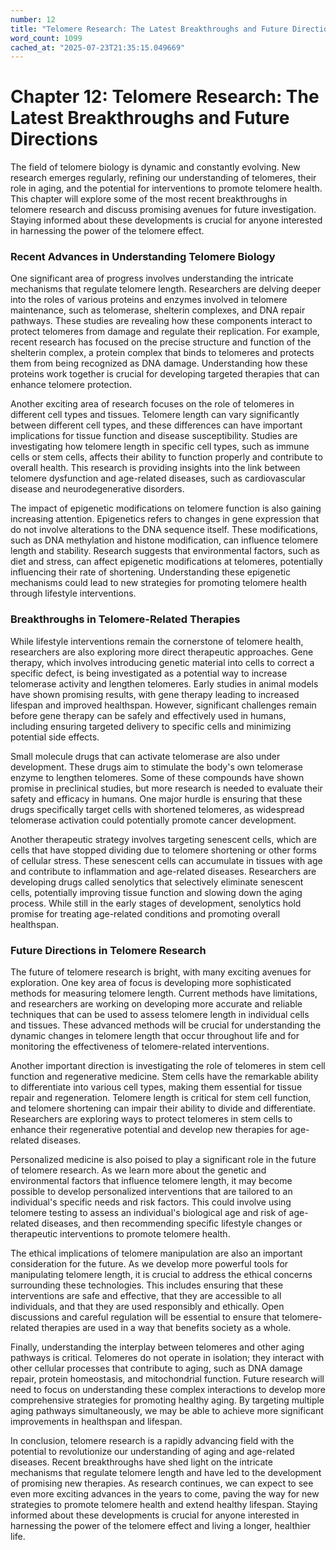 ```yaml
---
number: 12
title: "Telomere Research: The Latest Breakthroughs and Future Directions"
word_count: 1099
cached_at: "2025-07-23T21:35:15.049669"
---
```


# Chapter 12: Telomere Research: The Latest Breakthroughs and Future Directions

The field of telomere biology is dynamic and constantly evolving. New research emerges regularly, refining our understanding of telomeres, their role in aging, and the potential for interventions to promote telomere health. This chapter will explore some of the most recent breakthroughs in telomere research and discuss promising avenues for future investigation. Staying informed about these developments is crucial for anyone interested in harnessing the power of the telomere effect.


### Recent Advances in Understanding Telomere Biology

One significant area of progress involves understanding the intricate mechanisms that regulate telomere length. Researchers are delving deeper into the roles of various proteins and enzymes involved in telomere maintenance, such as telomerase, shelterin complexes, and DNA repair pathways. These studies are revealing how these components interact to protect telomeres from damage and regulate their replication. For example, recent research has focused on the precise structure and function of the shelterin complex, a protein complex that binds to telomeres and protects them from being recognized as DNA damage. Understanding how these proteins work together is crucial for developing targeted therapies that can enhance telomere protection.

Another exciting area of research focuses on the role of telomeres in different cell types and tissues. Telomere length can vary significantly between different cell types, and these differences can have important implications for tissue function and disease susceptibility. Studies are investigating how telomere length in specific cell types, such as immune cells or stem cells, affects their ability to function properly and contribute to overall health. This research is providing insights into the link between telomere dysfunction and age-related diseases, such as cardiovascular disease and neurodegenerative disorders.

The impact of epigenetic modifications on telomere function is also gaining increasing attention. Epigenetics refers to changes in gene expression that do not involve alterations to the DNA sequence itself. These modifications, such as DNA methylation and histone modification, can influence telomere length and stability. Research suggests that environmental factors, such as diet and stress, can affect epigenetic modifications at telomeres, potentially influencing their rate of shortening. Understanding these epigenetic mechanisms could lead to new strategies for promoting telomere health through lifestyle interventions.


### Breakthroughs in Telomere-Related Therapies

While lifestyle interventions remain the cornerstone of telomere health, researchers are also exploring more direct therapeutic approaches. Gene therapy, which involves introducing genetic material into cells to correct a specific defect, is being investigated as a potential way to increase telomerase activity and lengthen telomeres. Early studies in animal models have shown promising results, with gene therapy leading to increased lifespan and improved healthspan. However, significant challenges remain before gene therapy can be safely and effectively used in humans, including ensuring targeted delivery to specific cells and minimizing potential side effects.

Small molecule drugs that can activate telomerase are also under development. These drugs aim to stimulate the body's own telomerase enzyme to lengthen telomeres. Some of these compounds have shown promise in preclinical studies, but more research is needed to evaluate their safety and efficacy in humans. One major hurdle is ensuring that these drugs specifically target cells with shortened telomeres, as widespread telomerase activation could potentially promote cancer development.

Another therapeutic strategy involves targeting senescent cells, which are cells that have stopped dividing due to telomere shortening or other forms of cellular stress. These senescent cells can accumulate in tissues with age and contribute to inflammation and age-related diseases. Researchers are developing drugs called senolytics that selectively eliminate senescent cells, potentially improving tissue function and slowing down the aging process. While still in the early stages of development, senolytics hold promise for treating age-related conditions and promoting overall healthspan.


### Future Directions in Telomere Research

The future of telomere research is bright, with many exciting avenues for exploration. One key area of focus is developing more sophisticated methods for measuring telomere length. Current methods have limitations, and researchers are working on developing more accurate and reliable techniques that can be used to assess telomere length in individual cells and tissues. These advanced methods will be crucial for understanding the dynamic changes in telomere length that occur throughout life and for monitoring the effectiveness of telomere-related interventions.

Another important direction is investigating the role of telomeres in stem cell function and regenerative medicine. Stem cells have the remarkable ability to differentiate into various cell types, making them essential for tissue repair and regeneration. Telomere length is critical for stem cell function, and telomere shortening can impair their ability to divide and differentiate. Researchers are exploring ways to protect telomeres in stem cells to enhance their regenerative potential and develop new therapies for age-related diseases.

Personalized medicine is also poised to play a significant role in the future of telomere research. As we learn more about the genetic and environmental factors that influence telomere length, it may become possible to develop personalized interventions that are tailored to an individual's specific needs and risk factors. This could involve using telomere testing to assess an individual's biological age and risk of age-related diseases, and then recommending specific lifestyle changes or therapeutic interventions to promote telomere health.

The ethical implications of telomere manipulation are also an important consideration for the future. As we develop more powerful tools for manipulating telomere length, it is crucial to address the ethical concerns surrounding these technologies. This includes ensuring that these interventions are safe and effective, that they are accessible to all individuals, and that they are used responsibly and ethically. Open discussions and careful regulation will be essential to ensure that telomere-related therapies are used in a way that benefits society as a whole.

Finally, understanding the interplay between telomeres and other aging pathways is critical. Telomeres do not operate in isolation; they interact with other cellular processes that contribute to aging, such as DNA damage repair, protein homeostasis, and mitochondrial function. Future research will need to focus on understanding these complex interactions to develop more comprehensive strategies for promoting healthy aging. By targeting multiple aging pathways simultaneously, we may be able to achieve more significant improvements in healthspan and lifespan.

In conclusion, telomere research is a rapidly advancing field with the potential to revolutionize our understanding of aging and age-related diseases. Recent breakthroughs have shed light on the intricate mechanisms that regulate telomere length and have led to the development of promising new therapies. As research continues, we can expect to see even more exciting advances in the years to come, paving the way for new strategies to promote telomere health and extend healthy lifespan. Staying informed about these developments is crucial for anyone interested in harnessing the power of the telomere effect and living a longer, healthier life.
